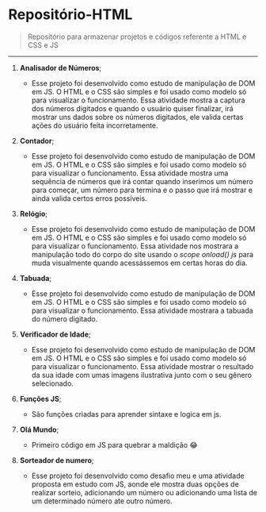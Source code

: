 # Repositório-HTML
> Repositório para armazenar projetos e códigos referente a HTML e CSS e JS
---
1. **Analisador de Números**;
	* Esse projeto foi desenvolvido como estudo de manipulação de DOM em JS. O HTML e o CSS são simples e foi usado como modelo só para visualizar o funcionamento. Essa atividade mostra a captura dos números digitados e quando o usuário quiser finalizar, irá mostrar uns dados sobre os números digitados, ele valida certas ações do usuário feita incorretamente.

2. **Contador**;
	* Esse projeto foi desenvolvido como estudo de manipulação de DOM em JS. O HTML e o CSS são simples e foi usado como modelo só para visualizar o funcionamento. Essa atividade mostra uma sequência de números que irá contar quando inserimos um número para começar, um número para termina e o passo que irá mostrar e ainda valida certos erros possíveis.

3. **Relógio**;
	* Esse projeto foi desenvolvido como estudo de manipulação de DOM em JS. O HTML e o CSS são simples e foi usado como modelo só para visualizar o funcionamento. Essa atividade nos mostrara a manipulação todo do corpo do site usando o *scope onload() js* para muda visualmente quando acessássemos em certas horas do dia.

4. **Tabuada**;
	* Esse projeto foi desenvolvido como estudo de manipulação de DOM em JS. O HTML e o CSS são simples e foi usado como modelo só para visualizar o funcionamento. Essa atividade mostrara a tabuada do número digitado.

5. **Verificador de Idade**;
	* Esse projeto foi desenvolvido como estudo de manipulação de DOM em JS. O HTML e o CSS são simples e foi usado como modelo só para visualizar o funcionamento. Essa atividade mostrar o resultado da sua idade com umas imagens ilustrativa junto com o seu gênero selecionado.

6. **Funções JS**;
	* São funções criadas para aprender sintaxe e logica em js.

7. **Olá Mundo**;
	* Primeiro código em JS para quebrar a maldição &#x1F602;

8. **Sorteador de numero**;
	* Esse projeto foi desenvolvido como desafio meu e uma atividade proposta em estudo com JS, aonde ele mostra duas opções de realizar sorteio, adicionando um número ou adicionando uma lista de um determinado número ate outro número. 